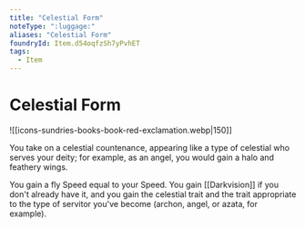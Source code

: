 ```yaml
---
title: "Celestial Form"
noteType: ":luggage:"
aliases: "Celestial Form"
foundryId: Item.d54oqfzSh7yPvhET
tags:
  - Item
---
```


# Celestial Form
![[icons-sundries-books-book-red-exclamation.webp|150]]

You take on a celestial countenance, appearing like a type of celestial who serves your deity; for example, as an angel, you would gain a halo and feathery wings.

You gain a fly Speed equal to your Speed. You gain [[Darkvision]] if you don't already have it, and you gain the celestial trait and the trait appropriate to the type of servitor you've become (archon, angel, or azata, for example).
